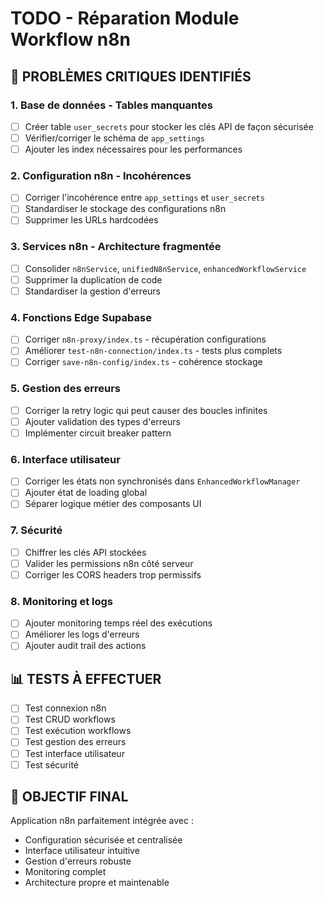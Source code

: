 
# TODO - Réparation Module Workflow n8n

## 🚨 PROBLÈMES CRITIQUES IDENTIFIÉS

### 1. **Base de données - Tables manquantes**
- [ ] Créer table `user_secrets` pour stocker les clés API de façon sécurisée
- [ ] Vérifier/corriger le schéma de `app_settings`
- [ ] Ajouter les index nécessaires pour les performances

### 2. **Configuration n8n - Incohérences**
- [ ] Corriger l'incohérence entre `app_settings` et `user_secrets`
- [ ] Standardiser le stockage des configurations n8n
- [ ] Supprimer les URLs hardcodées

### 3. **Services n8n - Architecture fragmentée**
- [ ] Consolider `n8nService`, `unifiedN8nService`, `enhancedWorkflowService`
- [ ] Supprimer la duplication de code
- [ ] Standardiser la gestion d'erreurs

### 4. **Fonctions Edge Supabase**
- [ ] Corriger `n8n-proxy/index.ts` - récupération configurations
- [ ] Améliorer `test-n8n-connection/index.ts` - tests plus complets
- [ ] Corriger `save-n8n-config/index.ts` - cohérence stockage

### 5. **Gestion des erreurs**
- [ ] Corriger la retry logic qui peut causer des boucles infinites
- [ ] Ajouter validation des types d'erreurs
- [ ] Implémenter circuit breaker pattern

### 6. **Interface utilisateur**
- [ ] Corriger les états non synchronisés dans `EnhancedWorkflowManager`
- [ ] Ajouter état de loading global
- [ ] Séparer logique métier des composants UI

### 7. **Sécurité**
- [ ] Chiffrer les clés API stockées
- [ ] Valider les permissions n8n côté serveur
- [ ] Corriger les CORS headers trop permissifs

### 8. **Monitoring et logs**
- [ ] Ajouter monitoring temps réel des exécutions
- [ ] Améliorer les logs d'erreurs
- [ ] Ajouter audit trail des actions

## 📊 TESTS À EFFECTUER
- [ ] Test connexion n8n
- [ ] Test CRUD workflows
- [ ] Test exécution workflows
- [ ] Test gestion des erreurs
- [ ] Test interface utilisateur
- [ ] Test sécurité

## 🎯 OBJECTIF FINAL
Application n8n parfaitement intégrée avec :
- Configuration sécurisée et centralisée
- Interface utilisateur intuitive
- Gestion d'erreurs robuste
- Monitoring complet
- Architecture propre et maintenable
